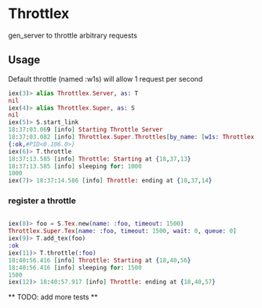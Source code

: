 # Throttlex

gen_server to throttle arbitrary requests

## Usage ##


Default throttle (named :w1s) will allow 1 request per second

```elixir
iex(3)> alias Throttlex.Server, as: T
nil
iex(4)> alias Throttlex.Super, as: S
nil
iex(5)> S.start_link
18:37:03.069 [info] Starting Throttle Server
18:37:03.082 [info] Throttlex.Super.Throttles[by_name: [w1s: Throttlex.Super.Tex[name: :w1s, timeout: 1000, wait: 0, queue: 0]], count: 1]
{:ok,#PID<0.106.0>}
iex(6)> T.throttle
18:37:13.585 [info] Throttle: Starting at {18,37,13}
18:37:13.585 [info] sleeping for: 1000
1000
iex(7)> 18:37:14.586 [info] Throttle: ending at {18,37,14}

```
### register a throttle ###
```elixir

iex(8)> foo = S.Tex.new(name: :foo, timeout: 1500)
Throttlex.Super.Tex[name: :foo, timeout: 1500, wait: 0, queue: 0]
iex(9)> T.add_tex(foo)
:ok
iex(11)> T.throttle(:foo)
18:40:56.416 [info] Throttle: Starting at {18,40,56}
18:40:56.416 [info] sleeping for: 1500
1500
iex(12)> 18:40:57.917 [info] Throttle: ending at {18,40,57}
```
** TODO: add more tests **

